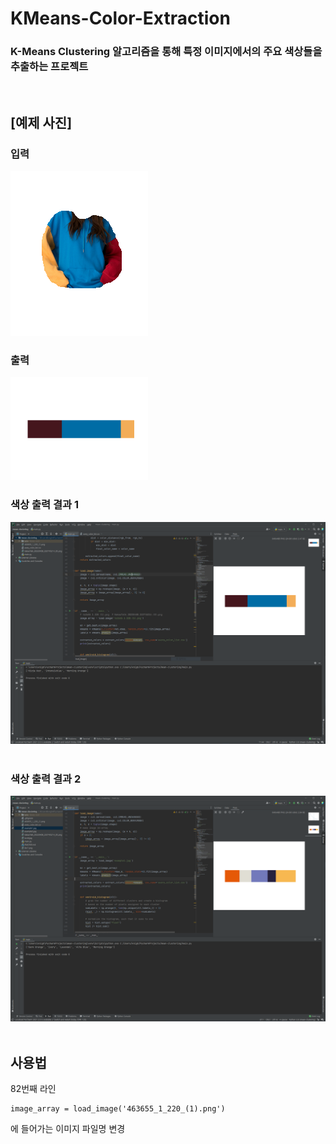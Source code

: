 # KMeans-Color-Extraction
### K-Means Clustering 알고리즘을 통해 특정 이미지에서의 주요 색상들을 추출하는 프로젝트
<br/>

## [예제 사진]
### 입력
![예제 사진1](/example/example1.png)

### 출력
<img src="/example/example2.png" width="220" alt="예제 사진2">
<br/>

### 색상 출력 결과 1
![예제 사진3](/example/example3.png)
<br/> <br/>

### 색상 출력 결과 2
![예제 사진4](/example/example4.png)
<br/> <br/>

## 사용법
82번째 라인
```
image_array = load_image('463655_1_220_(1).png')
```
에 들어가는 이미지 파일명 변경
